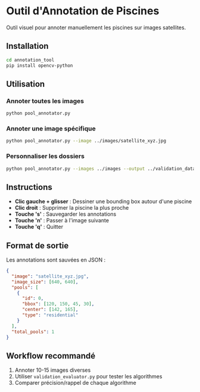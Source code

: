 # Outil d'Annotation de Piscines

Outil visuel pour annoter manuellement les piscines sur images satellites.

## Installation

```bash
cd annotation_tool
pip install opencv-python
```

## Utilisation

### Annoter toutes les images
```bash
python pool_annotator.py
```

### Annoter une image spécifique  
```bash
python pool_annotator.py --image ../images/satellite_xyz.jpg
```

### Personnaliser les dossiers
```bash
python pool_annotator.py --images ../images --output ../validation_dataset
```

## Instructions

- **Clic gauche + glisser** : Dessiner une bounding box autour d'une piscine
- **Clic droit** : Supprimer la piscine la plus proche
- **Touche 's'** : Sauvegarder les annotations
- **Touche 'n'** : Passer à l'image suivante
- **Touche 'q'** : Quitter

## Format de sortie

Les annotations sont sauvées en JSON :

```json
{
  "image": "satellite_xyz.jpg",
  "image_size": [640, 640],
  "pools": [
    {
      "id": 0,
      "bbox": [120, 150, 45, 30],
      "center": [142, 165],
      "type": "residential"
    }
  ],
  "total_pools": 1
}
```

## Workflow recommandé

1. Annoter 10-15 images diverses
2. Utiliser `validation_evaluator.py` pour tester les algorithmes  
3. Comparer précision/rappel de chaque algorithme
